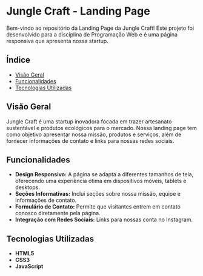 # Jungle Craft - Landing Page

Bem-vindo ao repositório da Landing Page da Jungle Craft! Este projeto foi desenvolvido para a disciplina de Programação Web e é uma página responsiva que apresenta nossa startup.

## Índice

- [Visão Geral](#visão-geral)
- [Funcionalidades](#funcionalidades)
- [Tecnologias Utilizadas](#tecnologias-utilizadas)

## Visão Geral

Jungle Craft é uma startup inovadora focada em trazer artesanato sustentável e produtos ecológicos para o mercado. Nossa landing page tem como objetivo apresentar nossa missão, produtos e serviços, além de fornecer informações de contato e links para nossas redes sociais.

## Funcionalidades

- **Design Responsivo:** A página se adapta a diferentes tamanhos de tela, oferecendo uma experiência ótima em dispositivos móveis, tablets e desktops.
- **Seções Informativas:** Inclui seções sobre nossa missão, equipe e informações de contato.
- **Formulário de Contato:** Permite que visitantes entrem em contato conosco diretamente pela página.
- **Integração com Redes Sociais:** Links para nossas conta no Instagram.

## Tecnologias Utilizadas

- **HTML5**
- **CSS3**
- **JavaScript**
